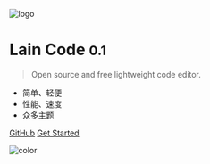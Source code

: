
![logo](https://raw.githubusercontent.com/alchepic/lain-code/main/res/icons/logo-800x800.png,200)

# Lain Code <small>0.1</small>

> Open source and free lightweight code editor. 

- 简单、轻便
- 性能、速度
- 众多主题

[GitHub](https://github.com/alchepic/lain-code)
[Get Started](#lain-code)

![color](#EEEEEE)